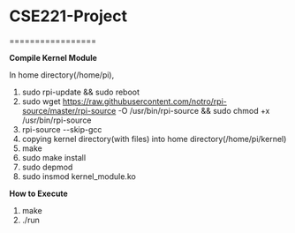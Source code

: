 # CSE221-Project
=================

**Compile Kernel Module**

In home directory(/home/pi),

1. sudo rpi-update && sudo reboot
2. sudo wget https://raw.githubusercontent.com/notro/rpi-source/master/rpi-source -O /usr/bin/rpi-source && sudo chmod +x /usr/bin/rpi-source
3. rpi-source --skip-gcc
4. copying kernel directory(with files) into home directory(/home/pi/kernel)
5. make
6. sudo make install
7. sudo depmod
8. sudo insmod kernel_module.ko

**How to Execute**

1. make
2. ./run